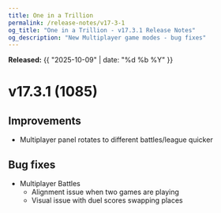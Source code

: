 ```yaml
---
title: One in a Trillion
permalink: /release-notes/v17-3-1
og_title: "One in a Trillion - v17.3.1 Release Notes"
og_description: "New Multiplayer game modes - bug fixes"
---
```

**Released:** {{ "2025-10-09" | date: "%d %b %Y" }}

# v17.3.1 (1085)

## Improvements
- Multiplayer panel rotates to different battles/league quicker

## Bug fixes
- Multiplayer Battles
  - Alignment issue when two games are playing
  - Visual issue with duel scores swapping places
